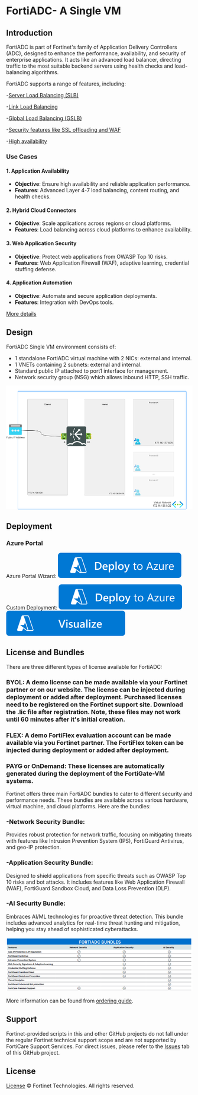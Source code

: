 # FortiADC- A Single VM

## Introduction

FortiADC is part of Fortinet's family of Application Delivery Controllers (ADC), designed to enhance the performance, availability, and security of enterprise applications.
It acts like an advanced load balancer, directing traffic to the most suitable backend servers using health checks and load-balancing algorithms.

FortiADC supports a range of features, including:

-[Server Load Balancing (SLB)](https://docs.fortinet.com/document/fortiadc/7.6.0/administration-guide/975733/server-load-balancing)

-[Link Load Balancing](https://docs.fortinet.com/document/fortiadc/7.6.0/administration-guide/337937/link-load-balancing)

-[Global Load Balancing (GSLB)](https://docs.fortinet.com/document/fortiadc/7.6.0/administration-guide/842895/global-load-balancing)

-[Security features like SSL offloading and WAF](https://docs.fortinet.com/document/fortiadc/7.6.0/administration-guide/110571/security)

-[High availability](https://docs.fortinet.com/document/fortiadc/7.6.0/administration-guide/509045/high-availability)


### Use Cases

#### 1. Application Availability
- **Objective**: Ensure high availability and reliable application performance.
- **Features**: Advanced Layer 4-7 load balancing, content routing, and health checks.

#### 2. Hybrid Cloud Connectors
- **Objective**: Scale applications across regions or cloud platforms.
- **Features**: Load balancing across cloud platforms to enhance availability.

#### 3. Web Application Security
- **Objective**: Protect web applications from OWASP Top 10 risks.
- **Features**: Web Application Firewall (WAF), adaptive learning, credential stuffing defense.

#### 4. Application Automation
- **Objective**: Automate and secure application deployments.
- **Features**: Integration with DevOps tools.

[More details](https://www.fortinet.com/content/dam/fortinet/assets/data-sheets/FortiADC.pdf)

## Design

FortiADC Single VM environment consists of:

- 1 standalone FortiADC virtual machine with 2 NICs: external and internal.
- 1 VNETs containing 2 subnets: external and internal.
- Standard public IP attached to port1 interface for management.
- Network security group (NSG) which allows inbound HTTP, SSH traffic.

![FortiADC-VM azure design](images/fad-single-vm.png)

## Deployment

### Azure Portal

Azure Portal Wizard:
[![Azure Portal Wizard](https://raw.githubusercontent.com/Azure/azure-quickstart-templates/master/1-CONTRIBUTION-GUIDE/images/deploytoazure.svg?sanitize=true)](https://portal.azure.com/#create/Microsoft.Template/uri/https%3A%2F%2Fraw.githubusercontent.com%2F40net-cloud%2Ffortinet-azure-solutions%2Fmain%2FFortiWeb%2FA-Single-VM%2FmainTemplate.json/createUIDefinitionUri/https%3A%2F%2Fraw.githubusercontent.com%2F40net-cloud%2Ffortinet-azure-solutions%2Fmain%2FFortiWeb%2FA-Single-VM%2FcreateUiDefinition.json)

Custom Deployment:
[![Deploy To Azure](https://raw.githubusercontent.com/Azure/azure-quickstart-templates/master/1-CONTRIBUTION-GUIDE/images/deploytoazure.svg?sanitize=true)](https://portal.azure.com/#create/Microsoft.Template/uri/https%3A%2F%2Fraw.githubusercontent.com%2F40net-cloud%2Ffortinet-azure-solutions%2Fmain%2FFortiWeb%2FA-Single-VM%2FmainTemplate.json)
[![Visualize](https://raw.githubusercontent.com/Azure/azure-quickstart-templates/master/1-CONTRIBUTION-GUIDE/images/visualizebutton.svg?sanitize=true)](http://armviz.io/#/?load=https%3A%2F%2Fraw.githubusercontent.com%2F40net-cloud%2Ffortinet-azure-solutions$2Fmain%2FFortiWeb%2FA-Single-VM%2FmainTemplate.json)

## License and Bundles

There are three different types of license available for FortiADC:

### BYOL: A demo license can be made available via your Fortinet partner or on our website. The license can be injected during deployment or added after deployment. Purchased licenses need to be registered on the Fortinet support site. Download the .lic file after registration. Note, these files may not work until 60 minutes after it's initial creation.
### FLEX: A demo FortiFlex evaluation account can be made available via you Fortinet partner. The FortiFlex token can be injected during deployment or added after deployment.
### PAYG or OnDemand: These licenses are automatically generated during the deployment of the FortiGate-VM systems.

Fortinet offers three main FortiADC bundles to cater to different security and performance needs. These bundles are available across various hardware, virtual machine, and cloud platforms. Here are the bundles:

### -Network Security Bundle:
Provides robust protection for network traffic, focusing on mitigating threats with features like Intrusion Prevention System (IPS), FortiGuard Antivirus, and geo-IP protection.

### -Application Security Bundle:
Designed to shield applications from specific threats such as OWASP Top 10 risks and bot attacks. It includes features like Web Application Firewall (WAF), FortiGuard Sandbox Cloud, and Data Loss Prevention (DLP).

### -AI Security Bundle:
Embraces AI/ML technologies for proactive threat detection. This bundle includes advanced analytics for real-time threat hunting and mitigation, helping you stay ahead of sophisticated cyberattacks.

![FortiADC Bundles](images/fad-bundles.png)

More information can be found from [ordering guide](https://www.fortinet.com/content/dam/fortinet/assets/data-sheets/og-fortiadc.pdf).

## Support

Fortinet-provided scripts in this and other GitHub projects do not fall under the regular Fortinet technical support scope and are not supported by FortiCare Support Services.
For direct issues, please refer to the [Issues](https://github.com/40net-cloud/fortinet-azure-solutions/issues) tab of this GitHub project.

## License

[License](/../../blob/main/LICENSE) © Fortinet Technologies. All rights reserved.

